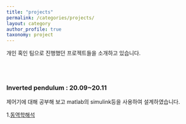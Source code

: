 ```yaml
---
title: "projects"
permalink: /categories/projects/
layout: category
author_profile: true
taxonomy: project
---
```



개인 혹인 팀으로 진행했던 프로젝트들을 소개하고 있습니다. 

<br/><br/>

### Inverted pendulum : 20.09~20.11

제어기에 대해 공부해 보고 matlab의 simulink등을 사용하여
설계하였습니다.  


1.[동역학해석](https://jeong-hyeonmin.github.io/inverted%20pendulum/Inverted-Pendulum/)
  